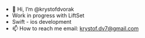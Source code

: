 - 👋 Hi, I’m @krystofdvorak
- Work in progress with LiftSet
- Swift - ios development
- 📫 How to reach me   email: krystof.dv7@gmail.com

<!---
krystofdvorak/krystofdvorak is a ✨ special ✨ repository because its `README.md` (this file) appears on your GitHub profile.
You can click the Preview link to take a look at your changes.
--->
